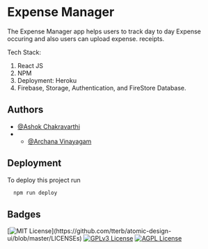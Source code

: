 
# Expense Manager

The Expense Manager app helps users to track day to day Expense occuring and also users can upload expense. receipts.

Tech Stack:
1. React JS
2. NPM
3. Deployment: Heroku
4. Firebase, Storage, Authentication, and FireStore Database.




## Authors

- [@Ashok Chakravarthi](https://www.github.com/ashokcs)
- - [@Archana Vinayagam](https://www.github.com/archu0406)


## Deployment

To deploy this project run

```bash
  npm run deploy
```


## Badges

[![MIT License](https://img.shields.io/apm/l/atomic-design-ui.svg?)](https://github.com/tterb/atomic-design-ui/blob/master/LICENSEs)
[![GPLv3 License](https://img.shields.io/badge/License-GPL%20v3-yellow.svg)](https://opensource.org/licenses/)
[![AGPL License](https://img.shields.io/badge/license-AGPL-blue.svg)](http://www.gnu.org/licenses/agpl-3.0)

